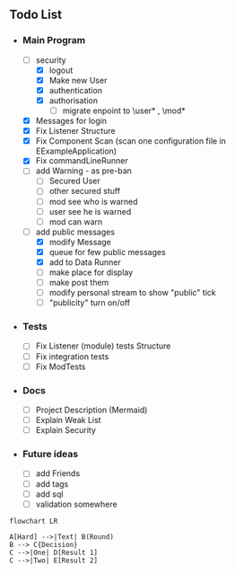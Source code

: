 
## Todo List
 
- ###  Main Program
  - [ ] security
    - [x] logout
    - [x] Make new User
    - [x] authentication
    - [x] authorisation
        - [ ] migrate enpoint to \user\* , \mod\*
  - [x] Messages for login
  - [x] Fix Listener Structure
  - [x] Fix Component Scan (scan one configuration file in EExampleApplication)
  - [x] Fix commandLineRunner
  - [ ] add Warning - as pre-ban
    - [ ] Secured User
    - [ ] other secured stuff
    - [ ] mod see who is warned
    - [ ] user see he is warned
    - [ ] mod can warn
  - [ ] add public messages
    - [x] modify Message
    - [x] queue for few public messages
    - [x] add to Data Runner
    - [ ] make place for display
    - [ ] make post them
    - [ ] modify personal stream to show "public" tick
    - [ ] "publicity" turn on/off
    
- ### Tests
  - [ ] Fix Listener (module) tests Structure
  - [ ] Fix integration tests
  - [ ] Fix ModTests
- ### Docs
  - [ ] Project Description (Mermaid)
  - [ ] Explain Weak List
  - [ ] Explain Security
- ### Future ideas
  
  - [ ] add Friends
  - [ ] add tags
  - [ ] add sql
  - [ ] validation somewhere

```mermaid
flowchart LR

A[Hard] -->|Text| B(Round)
B --> C{Decision}
C -->|One| D[Result 1]
C -->|Two| E[Result 2]
```

